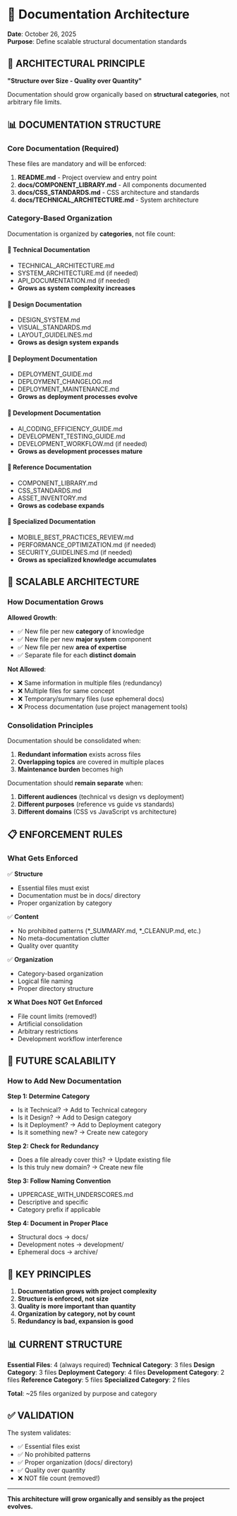 # 📐 Documentation Architecture
**Date**: October 26, 2025  
**Purpose**: Define scalable structural documentation standards

## 🎯 **ARCHITECTURAL PRINCIPLE**

**"Structure over Size - Quality over Quantity"**

Documentation should grow organically based on **structural categories**, not arbitrary file limits.

## 📊 **DOCUMENTATION STRUCTURE**

### **Core Documentation (Required)**
These files are mandatory and will be enforced:

1. **README.md** - Project overview and entry point
2. **docs/COMPONENT_LIBRARY.md** - All components documented
3. **docs/CSS_STANDARDS.md** - CSS architecture and standards
4. **docs/TECHNICAL_ARCHITECTURE.md** - System architecture

### **Category-Based Organization**

Documentation is organized by **categories**, not file count:

#### **📁 Technical Documentation**
- TECHNICAL_ARCHITECTURE.md
- SYSTEM_ARCHITECTURE.md (if needed)
- API_DOCUMENTATION.md (if needed)
- **Grows as system complexity increases**

#### **📁 Design Documentation**
- DESIGN_SYSTEM.md
- VISUAL_STANDARDS.md
- LAYOUT_GUIDELINES.md
- **Grows as design system expands**

#### **📁 Deployment Documentation**
- DEPLOYMENT_GUIDE.md
- DEPLOYMENT_CHANGELOG.md
- DEPLOYMENT_MAINTENANCE.md
- **Grows as deployment processes evolve**

#### **📁 Development Documentation**
- AI_CODING_EFFICIENCY_GUIDE.md
- DEVELOPMENT_TESTING_GUIDE.md
- DEVELOPMENT_WORKFLOW.md (if needed)
- **Grows as development processes mature**

#### **📁 Reference Documentation**
- COMPONENT_LIBRARY.md
- CSS_STANDARDS.md
- ASSET_INVENTORY.md
- **Grows as codebase expands**

#### **📁 Specialized Documentation**
- MOBILE_BEST_PRACTICES_REVIEW.md
- PERFORMANCE_OPTIMIZATION.md (if needed)
- SECURITY_GUIDELINES.md (if needed)
- **Grows as specialized knowledge accumulates**

## 🔄 **SCALABLE ARCHITECTURE**

### **How Documentation Grows**

**Allowed Growth**:
- ✅ New file per new **category** of knowledge
- ✅ New file per new **major system** component
- ✅ New file per new **area of expertise**
- ✅ Separate file for each **distinct domain**

**Not Allowed**:
- ❌ Same information in multiple files (redundancy)
- ❌ Multiple files for same concept
- ❌ Temporary/summary files (use ephemeral docs)
- ❌ Process documentation (use project management tools)

### **Consolidation Principles**

Documentation should be consolidated when:
1. **Redundant information** exists across files
2. **Overlapping topics** are covered in multiple places
3. **Maintenance burden** becomes high

Documentation should **remain separate** when:
1. **Different audiences** (technical vs design vs deployment)
2. **Different purposes** (reference vs guide vs standards)
3. **Different domains** (CSS vs JavaScript vs architecture)

## 📋 **ENFORCEMENT RULES**

### **What Gets Enforced**

✅ **Structure**
- Essential files must exist
- Documentation must be in docs/ directory
- Proper organization by category

✅ **Content**
- No prohibited patterns (*_SUMMARY.md, *_CLEANUP.md, etc.)
- No meta-documentation clutter
- Quality over quantity

✅ **Organization**
- Category-based organization
- Logical file naming
- Proper directory structure

❌ **What Does NOT Get Enforced**
- File count limits (removed!)
- Artificial consolidation
- Arbitrary restrictions
- Development workflow interference

## 🚀 **FUTURE SCALABILITY**

### **How to Add New Documentation**

**Step 1: Determine Category**
- Is it Technical? → Add to Technical category
- Is it Design? → Add to Design category
- Is it Deployment? → Add to Deployment category
- Is it something new? → Create new category

**Step 2: Check for Redundancy**
- Does a file already cover this? → Update existing file
- Is this truly new domain? → Create new file

**Step 3: Follow Naming Convention**
- UPPERCASE_WITH_UNDERSCORES.md
- Descriptive and specific
- Category prefix if applicable

**Step 4: Document in Proper Place**
- Structural docs → docs/
- Development notes → development/
- Ephemeral docs → archive/

## 🎯 **KEY PRINCIPLES**

1. **Documentation grows with project complexity**
2. **Structure is enforced, not size**
3. **Quality is more important than quantity**
4. **Organization by category, not by count**
5. **Redundancy is bad, expansion is good**

## 📊 **CURRENT STRUCTURE**

**Essential Files**: 4 (always required)
**Technical Category**: 3 files
**Design Category**: 3 files
**Deployment Category**: 4 files
**Development Category**: 2 files
**Reference Category**: 5 files
**Specialized Category**: 2 files

**Total**: ~25 files organized by purpose and category

## ✅ **VALIDATION**

The system validates:
- ✅ Essential files exist
- ✅ No prohibited patterns
- ✅ Proper organization (docs/ directory)
- ✅ Quality over quantity
- ❌ NOT file count (removed!)

---

**This architecture will grow organically and sensibly as the project evolves.**
